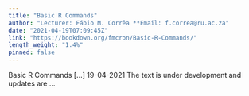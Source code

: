 ```yaml
---
title: "Basic R Commands"
author: "Lecturer: Fábio M. Corrêa **Email: f.correa@ru.ac.za"
date: "2021-04-19T07:09:45Z"
link: "https://bookdown.org/fmcron/Basic-R-Commands/"
length_weight: "1.4%"
pinned: false
---
```


Basic R Commands [...] 19-04-2021 The text is under development and updates are ...
